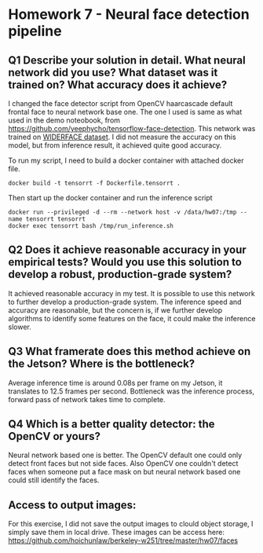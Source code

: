 # Homework 7 - Neural face detection pipeline

## Q1 Describe your solution in detail. What neural network did you use? What dataset was it trained on? What accuracy does it achieve?

I changed the face detector script from OpenCV haarcascade default frontal face to neural network base one. The one I used is same as what used in the demo noteobook, from https://github.com/yeephycho/tensorflow-face-detection. This network was trained on [WIDERFACE dataset](http://mmlab.ie.cuhk.edu.hk/projects/WIDERFace/). I did not measure the accuracy on this model, but from inference result, it achieved quite good accuracy.

To run my script, I need to build a docker container with attached docker file.
```
docker build -t tensorrt -f Dockerfile.tensorrt .
```

Then start up the docker container and run the inference script
```
docker run --privileged -d --rm --network host -v /data/hw07:/tmp --name tensorrt tensorrt
docker exec tensorrt bash /tmp/run_inference.sh
```

## Q2 Does it achieve reasonable accuracy in your empirical tests? Would you use this solution to develop a robust, production-grade system?

It achieved reasonable accuracy in my test. It is possible to use this network to further develop a production-grade system. The inference speed and accuracy are reasonable, but the concern is, if we further develop algorithms to identify some features on the face, it could make the inference slower.

## Q3 What framerate does this method achieve on the Jetson? Where is the bottleneck?

Average inference time is around 0.08s per frame on my Jetson, it translates to 12.5 frames per second. Bottleneck was the inference process, forward pass of network takes time to complete.

## Q4 Which is a better quality detector: the OpenCV or yours?

Neural network based one is better. The OpenCV default one could only detect front faces but not side faces. Also OpenCV one couldn't detect faces when someone put a face mask on but neural network based one could still identify the faces.

## Access to output images:

For this exercise, I did not save the output images to clould object storage, I simply save them in local drive. These images can be access here: https://github.com/hoichunlaw/berkeley-w251/tree/master/hw07/faces